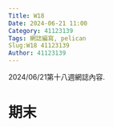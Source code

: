 ```yaml
---
Title: W18
Date: 2024-06-21 11:00
Category: 41123139
Tags: 網誌編寫, pelican
Slug:W18 41123139
Author: 41123139
---
```


2024/06/21第十八週網誌內容.

<!-- PELICAN_END_SUMMARY -->

# 期末